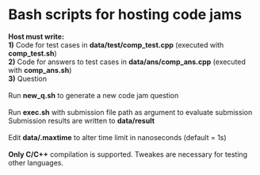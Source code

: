 # Bash scripts for hosting code jams
**Host must write:** \
    **1)** Code for test cases in **data/test/comp_test.cpp** (executed with **comp_test.sh**) \
    **2)** Code for answers to test cases in **data/ans/comp_ans.cpp** (executed with **comp_ans.sh**) \
    **3)** Question \
\
Run **new_q.sh** to generate a new code jam question \
\
Run **exec.sh** with submission file path as argument to evaluate submission \
Submission results are written to **data/result** \
\
Edit **data/.maxtime** to alter time limit in nanoseconds (default = 1s)\
\
**Only C/C++** compilation is supported. Tweakes are necessary for testing other languages.
